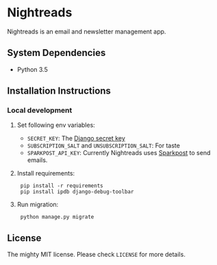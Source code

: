 # Nightreads

Nightreads is an email and newsletter management app.

## System Dependencies

- Python 3.5

## Installation Instructions

### Local development

1. Set following env variables:

    - `SECRET_KEY`: The [Django secret key](https://docs.djangoproject.com/en/1.9/ref/settings/#std:setting-SECRET_KEY)
    - `SUBSCRIPTION_SALT` and `UNSUBSCRIPTION_SALT`: For taste
    - `SPARKPOST_API_KEY`: Currently Nightreads uses [Sparkpost](https://www.sparkpost.com/) to send emails.

2. Install requirements:

        pip install -r requirements
        pip install ipdb django-debug-toolbar

3. Run migration:

        python manage.py migrate

## License

The mighty MIT license. Please check `LICENSE` for more details.
